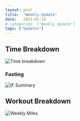 ```yaml
---
layout: post
title:  "Weekly Update"
date:   2023-01-14
# categories: ["Weekly Update"]
tags: ["Updates"]
---
```


## Time Breakdown
![Time breakdown](/assets/images/2023-01-14/total_times.svg)

### Fasting
![IF Summary](/assets/images/2023-01-14/if.svg)


## Workout Breakdown
![Weekly Miles](/assets/images/2023-01-14/weekly_miles.svg)
